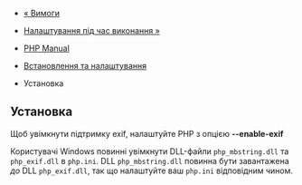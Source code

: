 - [« Вимоги](exif.requirements.md)
- [Налаштування під час виконання »](exif.configuration.md)

- [PHP Manual](index.md)
- [Встановлення та налаштування](exif.setup.md)
- Установка

## Установка

Щоб увімкнути підтримку exif, налаштуйте PHP з опцією
**--enable-exif**

Користувачі Windows повинні увімкнути DLL-файли `php_mbstring.dll` та
`php_exif.dll` в `php.ini`. DLL `php_mbstring.dll` повинна бути завантажена
*до* DLL `php_exif.dll`, так що налаштуйте ваш `php.ini` відповідним
чином.
